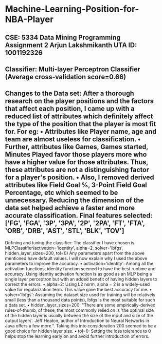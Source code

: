 # Machine-Learning-Position-for-NBA-Player
CSE: 5334 Data Mining
Programming Assignment 2
Arjun Lakshmikanth
UTA ID: 1001192326
----------------------------------------------------------------------
Classifier:
Multi-layer Perceptron Classifier (Average cross-validation score=0.66)
----------------------------------------------------------------------
Changes to the Data set:
After a thorough research on the player positions and the factors that affect each position, I came up with a reduced list of attributes which definitely affect the type of the position that the player is most fit for. For eg:
•	Attributes like Player name, age and team are almost useless for classification.
•	Further, attributes like Games, Games started, Minutes Played favor those players more who have a higher value for those attributes. Thus, these attributes are not a distinguishing factor for a player's position.
•	Also, I removed derived attributes like Field Goal %, 3-Point Field Goal Percentage, etc which seemed to be unnecessary. 	  Reducing the dimension of the data set helped achieve a faster and more accurate classification.
Final features selected: ['FG', 'FGA', '3P', '3PA', '2P', '2PA', 'FT', 'FTA', 'ORB', 'DRB', 'AST', 'STL', 'BLK', 'TOV']
----------------------------------------------------------------------
Defining and tuning the classifier:
The classifier I have chosen is MLPClassifier(activation='identity', alpha=2, solver='lbfgs', hidden_layer_sizes=200, tol=0)
Any parameters apart from the above mentioned have default values. I will now explain why I used the above parameters to improve the accuracy.
•	activation='identity': Among all the activation functions, identity function seemed to have the best runtime and accuracy. Using identity activation function is as good as an MLP being a single layer perceptron but with an added benefit of having hidden layers to correct the errors.
•	alpha=2: Using L2 norm, alpha = 2 is a widely-used value for regularization term. This value gave the best accuracy for me.
•	solver='lbfgs': Assuming the dataset size used for training will be relatively small (less than a thousand data points), lbfgs is the 		most suitable for such a data set.
•	hidden_layer_sizes=200: "There are some empirically-derived rules-of-thumb, of these, the most commonly relied on is 'the optimal size of the hidden layer is usually between the size of the input and size of the output layers'. Jeff Heaton, author of Introduction to Neural Networks in Java offers a few more.". Taking this into consideration 200 seemed to be a good choice for hidden layer size.
•	tol=0: Setting the loss tolerance to 0 helps stop the learning early on and avoid further introduction of errors.

